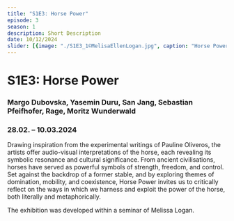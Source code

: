 ```yaml
---
title: "S1E3: Horse Power"
episode: 3
season: 1
description: Short Description 
date: 10/12/2024 
slider: [{image: "./S1E3_1©MelisaEllenLogan.jpg", caption: "Horse Power"}, { image: "./S1E3_2©HorsePowerGroup.jpg",caption: "Horse Power"}, {image: "./S1E3_3©HorsePowerGroup.jpg", caption: "Horse Power"}, { image: "./S1E3_4©MelissaEllenLogan.jpg",caption: "Horse Power"}]
---
```


# S1E3: Horse Power
### Margo Dubovska, Yasemin Duru, San Jang, Sebastian Pfeifhofer, Rage, Moritz Wunderwald
### 28.02. – 10.03.2024
		
Drawing inspiration from the experimental writings of Pauline Oliveros, the artists offer audio-visual interpretations of the horse, each revealing its symbolic resonance and cultural significance. From ancient civilisations, horses have served as powerful symbols of strength, freedom, and control. Set against the backdrop of a former stable, and by exploring themes of domination, mobility, and coexistence, Horse Power invites us to critically reflect on the ways in which we harness and exploit the power of the horse, both literally and metaphorically.

The exhibition was developed within a seminar of Melissa Logan.
